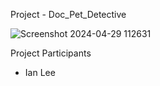 Project - Doc_Pet_Detective


![Screenshot 2024-04-29 112631](https://github.com/pachinkodealer/Doc_Pet_Detective/assets/75056795/8229778b-601b-4726-87b4-b4baaa33c961)

Project Participants
- Ian Lee


